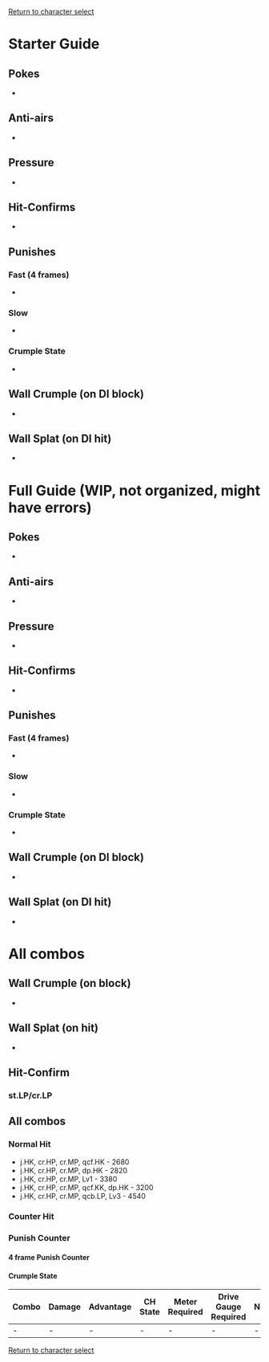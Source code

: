 [Return to character select](./index.md)  

# Starter Guide

## Pokes

- 

## Anti-airs

- 

## Pressure

- 

## Hit-Confirms

- 

## Punishes

### Fast (4 frames)

- 

### Slow

- 

### Crumple State

- 

## Wall Crumple (on DI block)

- 

## Wall Splat (on DI hit)

- 

# Full Guide (WIP, not organized, might have errors)

## Pokes

- 

## Anti-airs

- 

## Pressure

- 

## Hit-Confirms

- 

## Punishes

### Fast (4 frames)

- 

### Slow

- 

### Crumple State

- 

## Wall Crumple (on DI block)

- 

## Wall Splat (on DI hit)

- 


# All combos

## Wall Crumple (on block)

- 

## Wall Splat (on hit)

- 

## Hit-Confirm

### st.LP/cr.LP



## All combos

### Normal Hit

- j.HK, cr.HP, cr.MP, qcf.HK - 2680
- j.HK, cr.HP, cr.MP, dp.HK - 2820
- j.HK, cr.HP, cr.MP, Lv1 - 3380
- j.HK, cr.HP, cr.MP, qcf.KK, dp.HK - 3200
- j.HK, cr.HP, cr.MP, qcb.LP, Lv3 - 4540

### Counter Hit


### Punish Counter

#### 4 frame Punish Counter



#### **Crumple State**




| Combo | Damage | Advantage | CH State | Meter Required | Drive Gauge Required | Notes |
| ----- | ------ | --------- | -------- | -------------- | -------------------- | ----- |
| -     | -      | -         | -        | -              | -                    | -     |


[Return to character select](./index.md)  
